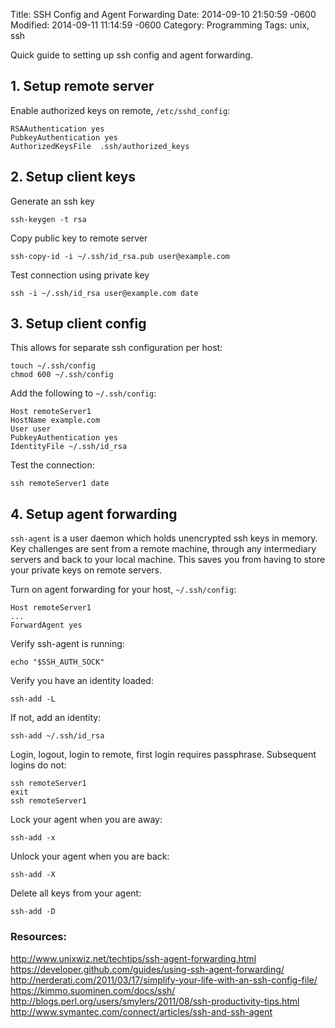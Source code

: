 Title: SSH Config and Agent Forwarding
Date: 2014-09-10 21:50:59 -0600
Modified: 2014-09-11 11:14:59 -0600
Category: Programming
Tags: unix, ssh

Quick guide to setting up ssh config and agent forwarding.

## 1. Setup remote server

Enable authorized keys on remote, `/etc/sshd_config`:

	RSAAuthentication yes
	PubkeyAuthentication yes
	AuthorizedKeysFile  .ssh/authorized_keys

## 2. Setup client keys

Generate an ssh key

	ssh-keygen -t rsa

Copy public key to remote server

	ssh-copy-id -i ~/.ssh/id_rsa.pub user@example.com

Test connection using private key 

	ssh -i ~/.ssh/id_rsa user@example.com date

## 3. Setup client config

This allows for separate ssh configuration per host:

	touch ~/.ssh/config
	chmod 600 ~/.ssh/config

Add the following to `~/.ssh/config`:

	Host remoteServer1
	HostName example.com
	User user
	PubkeyAuthentication yes
	IdentityFile ~/.ssh/id_rsa

Test the connection:

	ssh remoteServer1 date

## 4. Setup agent forwarding

`ssh-agent` is a user daemon which holds unencrypted ssh keys in memory.  Key 
challenges are sent from a remote machine, through any intermediary servers 
and back to your local machine.  This saves you from having to store your
private keys on remote servers.

Turn on agent forwarding for your host, `~/.ssh/config`:

	Host remoteServer1
	...
	ForwardAgent yes

Verify ssh-agent is running:

	echo "$SSH_AUTH_SOCK"

Verify you have an identity loaded:

	ssh-add -L

If not, add an identity:

	ssh-add ~/.ssh/id_rsa

Login, logout, login to remote, first login requires passphrase.
Subsequent logins do not:

	ssh remoteServer1
	exit
	ssh remoteServer1

Lock your agent when you are away:

	ssh-add -x

Unlock your agent when you are back:

	ssh-add -X

Delete all keys from your agent:

	ssh-add -D

### Resources:

http://www.unixwiz.net/techtips/ssh-agent-forwarding.html  
https://developer.github.com/guides/using-ssh-agent-forwarding/  
http://nerderati.com/2011/03/17/simplify-your-life-with-an-ssh-config-file/  
https://kimmo.suominen.com/docs/ssh/  
http://blogs.perl.org/users/smylers/2011/08/ssh-productivity-tips.html  
http://www.symantec.com/connect/articles/ssh-and-ssh-agent

